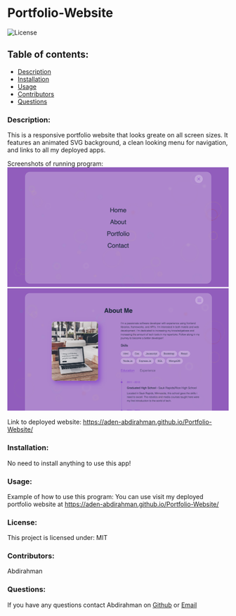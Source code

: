 # Portfolio-Website

![License](https://img.shields.io/static/v1?label=License&message=MIT&color=blueviolet&style=plastic)

## Table of contents:

- [Description](#description)
- [Installation](#installation)
- [Usage](#usage)
- [Contributors](#contributors)
- [Questions](#questions)

### Description:

This is a responsive portfolio website that looks greate on all screen sizes. It features an animated SVG background, a clean looking menu for navigation, and links to all my deployed apps.

Screenshots of running program: ![](images/Screenshot1.png) ![](images/Screenshot2.png)

Link to deployed website: https://aden-abdirahman.github.io/Portfolio-Website/

### Installation:

No need to install anything to use this app!

### Usage:

Example of how to use this program: You can use visit my deployed portfolio website at https://aden-abdirahman.github.io/Portfolio-Website/

### License:

This project is licensed under: MIT

### Contributors:

Abdirahman

### Questions:

If you have any questions contact Abdirahman on [Github](https://github.com/aden-abdirahman)
or [Email](https://aden.abdirahman45@gmail.com)
